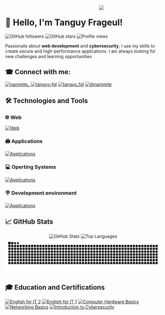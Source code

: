 <img align='right' src='https://user-images.githubusercontent.com/5713670/87202985-820dcb80-c2b6-11ea-9f56-7ec461c497c3.gif' width='200"'>

# 👋 Hello, I'm Tanguy Frageul!

![GitHub followers](https://img.shields.io/github/followers/tanguy-fgl?style=social)
![GitHub stars](https://img.shields.io/github/stars/tanguy-fgl?style=social)
![Profile views](https://komarev.com/ghpvc/?username=tanguy-fgl&color=blueviolet)

Passionate about **web development** and **cybersecurity**, I use my skills to create secure and high-performance applications. I am always looking for new challenges and learning opportunities

## ☎ Connect with me:
<p align="left">
<a href="https://twitter.com/nammite_" target="blank"><img align="center" src="https://raw.githubusercontent.com/rahuldkjain/github-profile-readme-generator/master/src/images/icons/Social/twitter.svg" alt="nammite_" height="30" width="40" /></a>
<a href="https://linkedin.com/in/tanguy-fgl" target="blank"><img align="center" src="https://raw.githubusercontent.com/rahuldkjain/github-profile-readme-generator/master/src/images/icons/Social/linked-in-alt.svg" alt="tanguy-fgl" height="30" width="40" /></a>
<a href="https://instagram.com/tanguy_fgl" target="blank"><img align="center" src="https://raw.githubusercontent.com/rahuldkjain/github-profile-readme-generator/master/src/images/icons/Social/instagram.svg" alt="tanguy_fgl" height="30" width="40" /></a>
<a href="https://www.youtube.com/@nammite" target="blank"><img align="center" src="https://raw.githubusercontent.com/rahuldkjain/github-profile-readme-generator/master/src/images/icons/Social/youtube.svg" alt="@nammite" height="30" width="40" /></a>
</p>

## 🛠️ Technologies and Tools
### 🌐 Web
[![Web](https://skillicons.dev/icons?i=php,mysql,redis,html,css,js,bootstrap,sass)](./)
### 🖨️ Applications
[![Applications](https://skillicons.dev/icons?i=cpp,nodejs,python)](./)
### 💻 Operting Systems
[![Applications](https://skillicons.dev/icons?i=windows,kali,ubuntu)](./)
### 🪧 Development environment
[![Applications](https://skillicons.dev/icons?i=vscode,git,npm,pnpm,yarn)](./)

## 📈 GitHub Stats

<p align="center">
  <img src="https://github-readme-stats.vercel.app/api?username=tanguy-fgl&show_icons=true&theme=radical" alt="GitHub Stats" width="400" height="182">
  <img src="https://github-readme-stats.vercel.app/api/top-langs/?username=tanguy-fgl&layout=compact&theme=radical" alt="Top Languages" width="400" height="175">
  <img src="https://raw.githubusercontent.com/tanguy-fgl/tanguy-fgl/output/snake.svg" alt="Snake animation" />
</p>

## 🎓 Education and Certifications

<!--START_SECTION:badges-->
[![English for IT 2](https://images.credly.com/size/110x110/images/ca317486-3494-488b-b2a7-b49270d98f21/image.png)](http://www.credly.com/badges/25242ed6-c138-475c-8168-30f817de4905 "English for IT 2")
[![English for IT 1](https://images.credly.com/size/110x110/images/77b1ea15-6287-4d97-8ecd-c5afa2d137ea/image.png)](http://www.credly.com/badges/5fbd8a77-3044-448e-84cd-39e58485c39c "English for IT 1")
[![Computer Hardware Basics](https://images.credly.com/size/110x110/images/19e742ef-13be-4d26-87ed-ac8f5fd0643c/image.png)](http://www.credly.com/badges/21851944-3385-4a80-a2e4-61ac5f01e3fe "Computer Hardware Basics")
[![Networking Basics](https://images.credly.com/size/110x110/images/5bdd6a39-3e03-4444-9510-ecff80c9ce79/image.png)](http://www.credly.com/badges/c78c8d55-b833-4508-8f5b-9859797e8da0 "Networking Basics")
[![Introduction to Cybersecurity](https://images.credly.com/size/110x110/images/af8c6b4e-fc31-47c4-8dcb-eb7a2065dc5b/I2CS__1_.png)](http://www.credly.com/badges/84eb4a08-9f7d-4dbc-953b-39ec4746fca9 "Introduction to Cybersecurity")
<!--END_SECTION:badges-->

